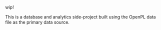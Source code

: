 wip!

This is a database and analytics side-project built using the OpenPL data file as the primary data source.
